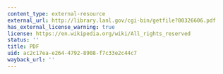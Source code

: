 ```yaml
---
content_type: external-resource
external_url: http://library.lanl.gov/cgi-bin/getfile?00326606.pdf
has_external_license_warning: true
license: https://en.wikipedia.org/wiki/All_rights_reserved
status: ''
title: PDF
uid: ac2c17ea-e264-4792-8908-f7c33e2c44c7
wayback_url: ''
---
```

